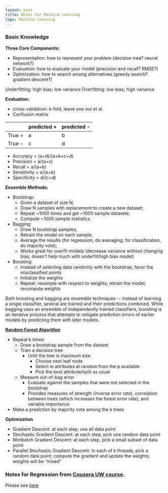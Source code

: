 ```yaml
---
layout: post
title: Notes for Machine Learning
tags: Machine Learning
---
```


### Basic Knowledge

**Three Core Components:**

* Representation: how to represent your  problem (decision tree? neural network?)
* Evaluation: how to evaluate your model (precision and recall? RMSE?)
* Optimization: how to search among alternatives (greedy search? gradient descent?)

Underfitting: high bias; low variance
Overfitting: low bias; high variance

**Evaluation:**

* cross-validation: k-fold, leave one out et al.
* Confusion matrix

 | |predicted + | predicted -|
 |---|---|---|
 |True + | a | b |
 |True - | c | d |
 
 * Accuracy = (a+d)/(a+b+c+d)
 * Precision = a/(a+c)
 * Recall = a/(a+b)
 * Sensitivity = a/(a+b)
 * Specificity = d/(c+d)

**Ensemble Methods:**

* Bootstrap: 
  * Given a dataset of size N; 
  * Draw N samples with replacement to create a new dataset; 
  * Repeat ~1000 times and get ~1000 sample datasets; 
  * Compute ~1000 sample statistics.
* Bagging:
  * Draw N bootstrap samples; 
  * Retrain the model on each sample; 
  * Average the results (for regression, do averaging; for classification, do majority vote); 
  * Works great for overfit models (decrease variance without changing bias; doesn’t help much with underfit/high bias model)
* Boosting:
  * Instead of selecting data randomly with the bootstrap, favor the misclassified points
  * Initialize the weights
  * Repeat: resample with respect to weights; retrain the model; recompute weights

Both boosting and bagging are ensemble techniques -- instead of learning a single classifier, several are trained and their predictions combined. While bagging uses an ensemble of independently trained classifiers, boosting is an iterative process that attempts to mitigate prediction errors of earlier models by predicting them with later models.

**[Random Forest Algorithm](https://youtu.be/loNcrMjYh64)**

* Repeat k times:
  * Draw a bootstrap sample from the dataset
  * Train a decision tree
    * Until the tree is maximum size
      * Choose next leaf node
      * Select m attributes at random from the p available
      * Pick the best attribute/split as usual
  * Measure out-of-bag error
    * Evaluate against the samples that were not selected in the bootstrap
    * Provides measures of strength (inverse error rate), correlation between trees (which increases the forest error rate), and variable importance
* Make a prediction by majority vote among the k trees

**Optimization**

* Gradient Descent: at each step, use all data point
* Stochastic Gradient Descent: at each step, pick one random data point
* Minibatch Gradient Descent: at each step, pick a small subset of data point
* Parallel Stochastic Gradient Descent: In each of k threads, pick a random data point; compute the gradient and update the weights; weights will be “mixed”

### Notes for Regression from [Cousera UW course](https://www.coursera.org/learn/ml-regression).

Please see [here](https://github.com/xzenggit/self_learning/blob/master/Machine_Learning_UW/Machine_Learning_Notes_Regression.ipynb)


